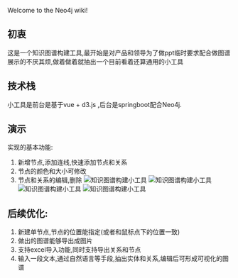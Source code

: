 Welcome to the Neo4j wiki!
## 初衷
这是一个知识图谱构建工具,最开始是对产品和领导为了做ppt临时要求配合做图谱展示的不厌其烦,做着做着就抽出一个目前看着还算通用的小工具
## 技术栈
小工具是前台是基于vue + d3.js ,后台是springboot配合Neo4j.
## 演示
实现的基本功能:
1. 新增节点,添加连线,快速添加节点和关系
2. 节点的颜色和大小可修改
3. 节点和关系的编辑,删除
![知识图谱构建小工具](http://file.miaoleyan.com/kg1.gif)
![知识图谱构建小工具](http://file.miaoleyan.com/kg2.gif)
![知识图谱构建小工具](http://file.miaoleyan.com/kg3.gif)
![知识图谱构建小工具](http://file.miaoleyan.com/kg4.gif)
## 后续优化:
1. 新建单节点,节点的位置能指定(或者和鼠标点下的位置一致)
2. 做出的图谱能够导出成图片
3. 支持excel导入功能,同时支持导出关系和节点
4. 输入一段文本,通过自然语言等手段,抽出实体和关系,编辑后可形成可视化的图谱
